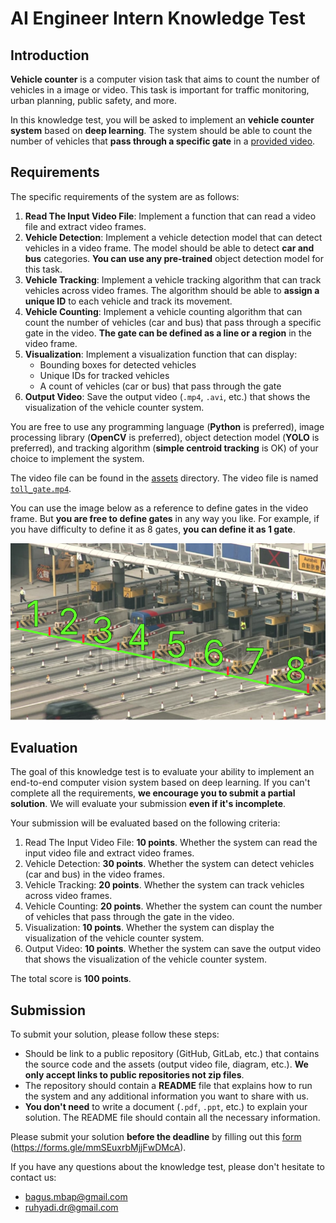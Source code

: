 # AI Engineer Intern Knowledge Test

## Introduction

**Vehicle counter** is a computer vision task that aims to count the number of vehicles in a image or video. This task is important for traffic monitoring, urban planning, public safety, and more.

In this knowledge test, you will be asked to implement an **vehicle counter system** based on **deep learning**. The system should be able to count the number of vehicles that **pass through a specific gate** in a [provided video](assets/toll_gate.mp4).

## Requirements

The specific requirements of the system are as follows:

1. **Read The Input Video File**: Implement a function that can read a video file and extract video frames.
2. **Vehicle Detection**: Implement a vehicle detection model that can detect vehicles in a video frame. The model should be able to detect **car and bus** categories. **You can use any pre-trained** object detection model for this task.
3. **Vehicle Tracking**: Implement a vehicle tracking algorithm that can track vehicles across video frames. The algorithm should be able to **assign a unique ID** to each vehicle and track its movement.
4. **Vehicle Counting**: Implement a vehicle counting algorithm that can count the number of vehicles (car and bus) that pass through a specific gate in the video. **The gate can be defined as a line or a region** in the video frame.
5. **Visualization**: Implement a visualization function that can display:
    - Bounding boxes for detected vehicles
    - Unique IDs for tracked vehicles
    - A count of vehicles (car or bus) that pass through the gate
6. **Output Video**: Save the output video (`.mp4`, `.avi`, etc.) that shows the visualization of the vehicle counter system.

You are free to use any programming language (**Python** is preferred), image processing library (**OpenCV** is preferred), object detection model (**YOLO** is preferred), and tracking algorithm (**simple centroid tracking** is OK) of your choice to implement the system.

The video file can be found in the [assets](assets) directory. The video file is named [`toll_gate.mp4`](assets/toll_gate.mp4).

You can use the image below as a reference to define gates in the video frame. But **you are free to define gates** in any way you like. For example, if you have difficulty to define it as 8 gates, **you can define it as 1 gate**.

![reference](./assets/gate_reference.jpg)

## Evaluation

The goal of this knowledge test is to evaluate your ability to implement an end-to-end computer vision system based on deep learning. If you can't complete all the requirements, **we encourage you to submit a partial solution**. We will evaluate your submission **even if it's incomplete**.

Your submission will be evaluated based on the following criteria:

1. Read The Input Video File: **10 points**. Whether the system can read the input video file and extract video frames.
2. Vehicle Detection: **30 points**. Whether the system can detect vehicles (car and bus) in the video frames.
3. Vehicle Tracking: **20 points**. Whether the system can track vehicles across video frames.
4. Vehicle Counting: **20 points**. Whether the system can count the number of vehicles that pass through the gate in the video.
5. Visualization: **10 points**. Whether the system can display the visualization of the vehicle counter system.
6. Output Video: **10 points**. Whether the system can save the output video that shows the visualization of the vehicle counter system.

The total score is **100 points**.

## Submission

To submit your solution, please follow these steps:

- Should be link to a public repository (GitHub, GitLab, etc.) that contains the source code and the assets (output video file, diagram, etc.). **We only accept links to public repositories not zip files**.
- The repository should contain a **README** file that explains how to run the system and any additional information you want to share with us.
- **You don't need** to write a document (`.pdf`, `.ppt`, etc.) to explain your solution. The README file should contain all the necessary information.

Please submit your solution **before the deadline** by filling out this [form](https://forms.gle/mmSEuxrbMjjFwDMcA) (https://forms.gle/mmSEuxrbMjjFwDMcA).

If you have any questions about the knowledge test, please don't hesitate to contact us:

- bagus.mbap@gmail.com
- ruhyadi.dr@gmail.com
